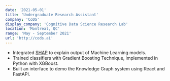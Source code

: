 ```yaml
---
date: '2021-05-01'
title: 'Undergraduate Research Assistant'
company: 'CoDS'
display_company: 'Cognitive Data Science Research Lab'
location: 'Montreal, QC'
range: 'May - September 2021'
url: 'http://cods.ai'
---
```


- Integrated [SHAP](https://github.com/slundberg/shap) to explain output of Machine Learning models.
- Trained classifiers with Gradient Boosting Technique, implemented in Python with XGBoost.
- Built an interface to demo the Knowledge Graph system using React and FastAPI.
